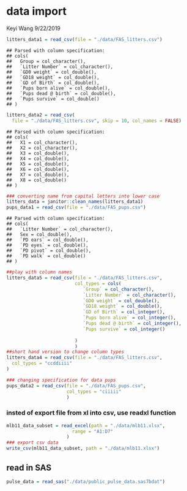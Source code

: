 data import
================
Keyi Wang
9/22/2019

``` r
litters_data1 = read_csv(file = "./data/FAS_litters.csv")
```

    ## Parsed with column specification:
    ## cols(
    ##   Group = col_character(),
    ##   `Litter Number` = col_character(),
    ##   `GD0 weight` = col_double(),
    ##   `GD18 weight` = col_double(),
    ##   `GD of Birth` = col_double(),
    ##   `Pups born alive` = col_double(),
    ##   `Pups dead @ birth` = col_double(),
    ##   `Pups survive` = col_double()
    ## )

``` r
litters_data2 = read_csv(
  file = "./data/FAS_litters.csv", skip = 10, col_names = FALSE)
```

    ## Parsed with column specification:
    ## cols(
    ##   X1 = col_character(),
    ##   X2 = col_character(),
    ##   X3 = col_double(),
    ##   X4 = col_double(),
    ##   X5 = col_double(),
    ##   X6 = col_double(),
    ##   X7 = col_double(),
    ##   X8 = col_double()
    ## )

``` r
### converting name from capital letters into lower case 
litters_data = janitor::clean_names(litters_data1)
pups_data1 = read_csv(file = "./data/FAS_pups.csv")
```

    ## Parsed with column specification:
    ## cols(
    ##   `Litter Number` = col_character(),
    ##   Sex = col_double(),
    ##   `PD ears` = col_double(),
    ##   `PD eyes` = col_double(),
    ##   `PD pivot` = col_double(),
    ##   `PD walk` = col_double()
    ## )

``` r
##play with column names
litters_data5 = read_csv(file = "./data/FAS_litters.csv",
                         col_types = cols(
                            `Group` = col_character(),
                            `Litter Number` = col_character(),
                            `GD0 weight` = col_double(),
                            `GD18 weight` = col_double(),
                            `GD of Birth` = col_integer(),
                            `Pups born alive` = col_integer(),
                            `Pups dead @ birth` = col_integer(),
                            `Pups survive` = col_integer()
                           
                         )
                         )
##short hand version to change column types
litters_data4 = read_csv(file = "./data/FAS_litters.csv",
  col_types = "ccddiiii"
)

### changing specification for data pups
pups_data2 = read_csv(file = "./data/FAS_pups.csv",
                      col_types = "ciiiii"
                      )
```

### insted of export file from xl into csv, use readxl function

``` r
mlb11_data_subset = read_excel(path = "./data/mlb11.xlsx",
                        range = "A1:D7"
                      )
### export csv data 
write_csv(mlb11_data_subset, path = "./data/mlb11.xlsx")
```

## read in SAS

``` r
pulse_data = read_sas("./data/public_pulse_data.sas7bdat")
```
